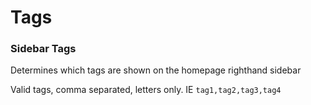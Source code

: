 # Tags

### Sidebar Tags

Determines which tags are shown on the homepage righthand sidebar

Valid tags, comma separated, letters only.  IE `tag1,tag2,tag3,tag4`

